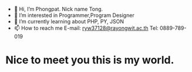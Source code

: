 - 👋 Hi, I’m Phongpat. Nick name Tong.
- 👀 I’m interested in Programmer,Program Designer
- 🌱 I’m currently learning about PHP, PY, JSON 
- 📫 How to reach me E-mail: ryw37128@rayongwit.ac.th Tel: 0889-789-019 
<h1>Nice to meet you this is my world. </h1>

